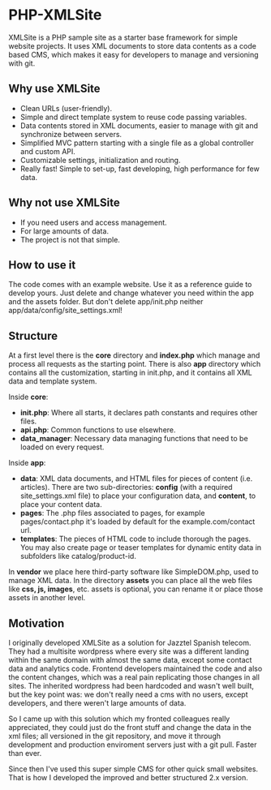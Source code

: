 PHP-XMLSite
============
XMLSite is a PHP sample site as a starter base framework for simple website projects. It uses XML documents to store data contents as a code based CMS, which makes it easy for developers to manage and versioning with git.

Why use XMLSite
----------------
* Clean URLs (user-friendly).
* Simple and direct template system to reuse code passing variables.
* Data contents stored in XML documents, easier to manage with git and synchronize between servers.
* Simplified MVC pattern starting with a single file as a global controller and custom API.
* Customizable settings, initialization and routing.
* Really fast! Simple to set-up, fast developing, high performance for few data.

Why not use XMLSite
--------------------
* If you need users and access management.
* For large amounts of data.
* The project is not that simple.

How to use it
--------------
The code comes with an example website. Use it as a reference guide to develop yours. Just delete and change whatever you need within the app and the assets folder. But don't delete app/init.php neither app/data/config/site_settings.xml!

Structure
----------
At a first level there is the **core** directory and **index.php** which manage and process all requests as the starting point. There is also **app** directory which contains all the customization, starting in init.php, and it contains all XML data and template system.

Inside **core**:
* **init.php**: Where all starts, it declares path constants and requires other files.
* **api.php**: Common functions to use elsewhere.
* **data_manager**: Necessary data managing functions that need to be loaded on every request.

Inside **app**:
* **data**: XML data documents, and HTML files for pieces of content (i.e. articles). There are two sub-directories: **config** (with a required site_settings.xml file) to place your configuration data, and **content**, to place your content data.
* **pages**: The .php files associated to pages, for example pages/contact.php it's loaded by default for the example.com/contact url.
* **templates**: The pieces of HTML code to include thorough the pages. You may also create page or teaser templates for dynamic entity data in subfolders like catalog/product-id.

In **vendor** we place here third-party software like SimpleDOM.php, used to manage XML data. In the directory **assets** you can place all the web files like **css, js, images**, etc. assets is optional, you can rename it or place those assets in another level.

Motivation
-----------
I originally developed XMLSite as a solution for Jazztel Spanish telecom. They had a multisite wordpress where every site was a different landing within the same domain with almost the same data, except some contact data and analytics code. Frontend developers maintained the code and also the content changes, which was a real pain replicating those changes in all sites. The inherited wordpress had been hardcoded and wasn't well built, but the key point was: we don't really need a cms with no users, except developers, and there weren't large amounts of data.

So I came up with this solution which my fronted colleagues really appreciated, they could just do the front stuff and change the data in the xml files; all versioned in the git repository, and move it through development and production enviroment servers just with a git pull. Faster than ever.

Since then I've used this super simple CMS for other quick small websites. That is how I developed the improved and better structured 2.x version.
